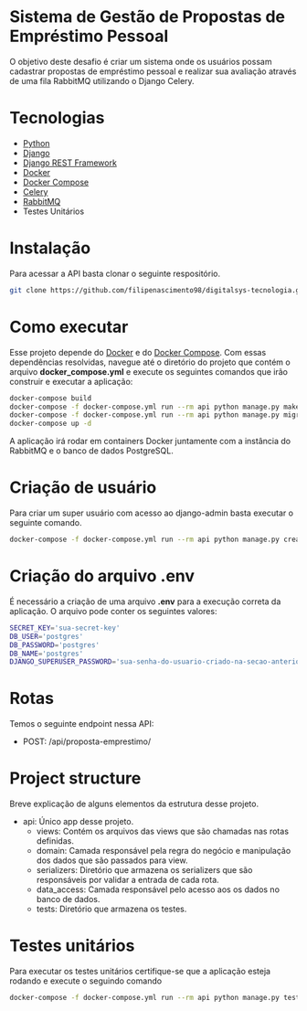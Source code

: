 # Sistema de Gestão de Propostas de Empréstimo Pessoal 

O objetivo deste desafio é criar um sistema onde os usuários possam cadastrar propostas de empréstimo pessoal e realizar sua avaliação através de uma fila RabbitMQ utilizando o Django Celery.

# Tecnologias
- [Python](https://www.python.org/)
- [Django](https://www.djangoproject.com/)
- [Django REST Framework](https://www.django-rest-framework.org/)
- [Docker](https://www.docker.com/)
- [Docker Compose](https://docs.docker.com/compose/)
- [Celery](https://docs.celeryq.dev/en/stable/)
- [RabbitMQ](https://www.rabbitmq.com/)
- Testes Unitários

# Instalação

Para acessar a API basta clonar o seguinte respositório.
```bash
git clone https://github.com/filipenascimento98/digitalsys-tecnologia.git
```

# Como executar
Esse projeto depende do [Docker](https://www.docker.com/) e do [Docker Compose](https://docs.docker.com/compose/). Com essas dependências resolvidas, navegue até o diretório do projeto que contém o arquivo __docker_compose.yml__ e execute os seguintes comandos que irão construir e executar a aplicação:
```bash
docker-compose build
docker-compose -f docker-compose.yml run --rm api python manage.py makemigrations
docker-compose -f docker-compose.yml run --rm api python manage.py migrate
docker-compose up -d
```
A aplicação irá rodar em containers Docker juntamente com a instância do RabbitMQ e o banco de dados PostgreSQL.

# Criação de usuário
Para criar um super usuário com acesso ao django-admin basta executar o seguinte comando.
```bash
docker-compose -f docker-compose.yml run --rm api python manage.py createsuperuser --noinput --username <seu-username> --email <seu-email>
```

# Criação do arquivo .env
É necessário a criação de uma arquivo __.env__ para a execução correta da aplicação. O arquivo pode conter os seguintes valores:
```bash
SECRET_KEY='sua-secret-key'
DB_USER='postgres'
DB_PASSWORD='postgres'
DB_NAME='postgres'
DJANGO_SUPERUSER_PASSWORD='sua-senha-do-usuario-criado-na-secao-anterior'
```

# Rotas
Temos o seguinte endpoint nessa API:

* POST: /api/proposta-emprestimo/


# Project structure
Breve explicação de alguns elementos da estrutura desse projeto.
* api: Único app desse projeto.
    * views: Contém os arquivos das views que são chamadas nas rotas definidas.
    * domain: Camada responsável pela regra do negócio e manipulação dos dados que são passados para view.
    * serializers: Diretório que armazena os serializers que são responsáveis por validar a entrada de cada rota.
    * data_access: Camada responsável pelo acesso aos os dados no banco de dados.
    * tests: Diretório que armazena os testes.

# Testes unitários
Para executar os testes unitários certifique-se que a aplicação esteja rodando e execute o seguindo comando
```bash
docker-compose -f docker-compose.yml run --rm api python manage.py test -b
```